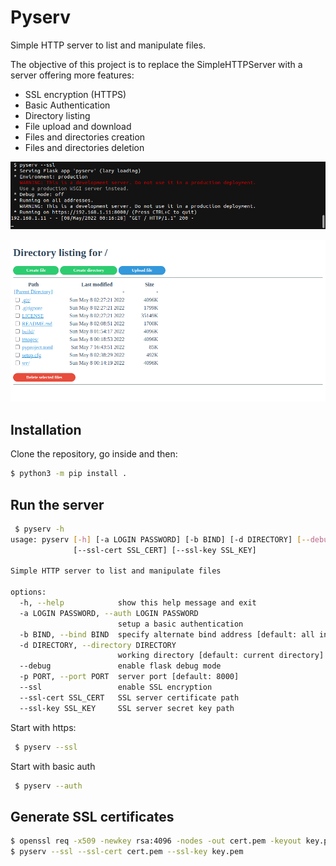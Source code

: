 Pyserv
======

Simple HTTP server to list and manipulate files.

The objective of this project is to replace the SimpleHTTPServer with a server offering more features:
- SSL encryption (HTTPS)
- Basic Authentication
- Directory listing
- File upload and download
- Files and directories creation
- Files and directories deletion

![alt text](images/command.png)

![alt text](images/server.png)

Installation
------------

Clone the repository, go inside and then:
```bash
$ python3 -m pip install .
```

Run the server
----------------

```bash
 $ pyserv -h                
usage: pyserv [-h] [-a LOGIN PASSWORD] [-b BIND] [-d DIRECTORY] [--debug] [-p PORT] [--ssl]
              [--ssl-cert SSL_CERT] [--ssl-key SSL_KEY]

Simple HTTP server to list and manipulate files

options:
  -h, --help            show this help message and exit
  -a LOGIN PASSWORD, --auth LOGIN PASSWORD
                        setup a basic authentication
  -b BIND, --bind BIND  specify alternate bind address [default: all interfaces](default: 0.0.0.0)
  -d DIRECTORY, --directory DIRECTORY
                        working directory [default: current directory]
  --debug               enable flask debug mode
  -p PORT, --port PORT  server port [default: 8000]
  --ssl                 enable SSL encryption
  --ssl-cert SSL_CERT   SSL server certificate path
  --ssl-key SSL_KEY     SSL server secret key path

```

Start with https:
```bash
 $ pyserv --ssl
```

Start with basic auth
```bash
 $ pyserv --auth
```

Generate SSL certificates
-------------------------

```bash
$ openssl req -x509 -newkey rsa:4096 -nodes -out cert.pem -keyout key.pem -days 365
$ pyserv --ssl --ssl-cert cert.pem --ssl-key key.pem 
```
